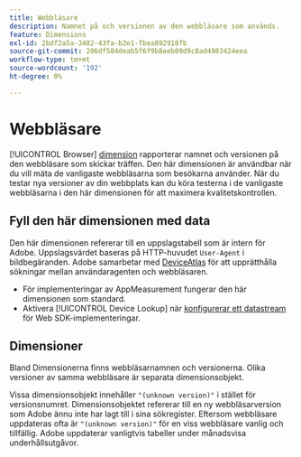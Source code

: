 ```yaml
---
title: Webbläsare
description: Namnet på och versionen av den webbläsare som används.
feature: Dimensions
exl-id: 2bdf2a5a-3482-43fa-b2e1-fbea892918fb
source-git-commit: 206df584deab5f6f9b8eeb09d9c8ad4983424eea
workflow-type: tm+mt
source-wordcount: '192'
ht-degree: 0%

---
```


# Webbläsare

[!UICONTROL Browser] [dimension](overview.md) rapporterar namnet och versionen på den webbläsare som skickar träffen. Den här dimensionen är användbar när du vill mäta de vanligaste webbläsarna som besökarna använder. När du testar nya versioner av din webbplats kan du köra testerna i de vanligaste webbläsarna i den här dimensionen för att maximera kvalitetskontrollen.

## Fyll den här dimensionen med data

Den här dimensionen refererar till en uppslagstabell som är intern för Adobe. Uppslagsvärdet baseras på HTTP-huvudet `User-Agent` i bildbegäranden. Adobe samarbetar med [DeviceAtlas](https://deviceatlas.com/) för att upprätthålla sökningar mellan användaragenten och webbläsaren.

* För implementeringar av AppMeasurement fungerar den här dimensionen som standard.
* Aktivera [!UICONTROL Device Lookup] när [konfigurerar ett datastream](https://experienceleague.adobe.com/docs/experience-platform/datastreams/configure.html) för Web SDK-implementeringar.

## Dimensioner

Bland Dimensionerna finns webbläsarnamnen och versionerna. Olika versioner av samma webbläsare är separata dimensionsobjekt.

Vissa dimensionsobjekt innehåller `"(unknown version)"` i stället för versionsnumret. Dimensionsobjektet refererar till en ny webbläsarversion som Adobe ännu inte har lagt till i sina sökregister. Eftersom webbläsare uppdateras ofta är `"(unknown version)"` för en viss webbläsare vanlig och tillfällig. Adobe uppdaterar vanligtvis tabeller under månadsvisa underhållsutgåvor.